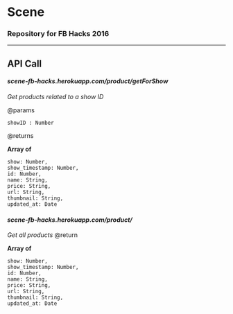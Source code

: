 # Scene
### Repository for FB Hacks 2016
---

## API Call

#### *scene-fb-hacks.herokuapp.com/product/getForShow*
*Get products related to a show ID*

@params
```
showID : Number
```

@returns

**Array of**
```
show: Number, 
show_timestamp: Number,
id: Number,
name: String,
price: String,
url: String,
thumbnail: String,
updated_at: Date
```

#### *scene-fb-hacks.herokuapp.com/product/*
*Get all products*
@return 

**Array of**
```
show: Number, 
show_timestamp: Number,
id: Number,
name: String,
price: String,
url: String,
thumbnail: String,
updated_at: Date
```

